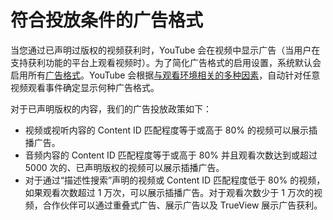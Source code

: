 # 符合投放条件的广告格式

当您通过已声明过版权的视频获利时，YouTube 会在视频中显示广告（当用户在支持获利功能的平台上观看视频时）。为了简化广告格式的启用设置，系统默认会启用所有[广告格式](https://support.google.com/youtube/answer/2467968)。YouTube 会根据[与观看环境相关的多种因素](https://support.google.com/youtube/answer/94523)，自动针对任意视频观看事件确定显示何种广告格式。

对于已声明版权的内容，我们的广告投放政策如下：

* 视频或视听内容的 Content ID 匹配程度等于或高于 80% 的视频可以展示插播广告。
* 音频内容的 Content ID 匹配程度等于或高于 80% 并且观看次数达到或超过 5000 次的、已声明版权的视频可以展示插播广告。
* 对于通过“描述性搜索”声明的视频或 Content ID 匹配程度低于 80% 的视频，如果观看次数超过 1 万次，可以展示插播广告。对于观看次数少于 1 万次的视频，合作伙伴可以通过重叠式广告、展示广告以及 TrueView 展示广告获利。